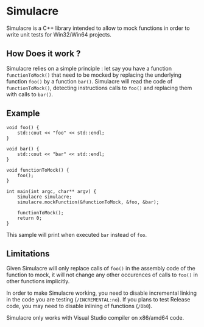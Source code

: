 # Simulacre

Simulacre is a C++ library intended to allow to mock functions in order to write unit tests for Win32/Win64 projects.


## How Does it work ?

Simulacre relies on a simple principle : let say you have a function `functionToMock()` that need to be mocked by replacing the underlying function `foo()` by a function `bar()`.
Simulacre will read the code of `functionToMock()`, detecting instructions calls to `foo()` and replacing them with calls to `bar()`.


## Example

```
void foo() {
	std::cout << "foo" << std::endl;
}

void bar() {
	std::cout << "bar" << std::endl;
}

void functionToMock() {
	foo();
}

int main(int argc, char** argv) {
	Simulacre simulacre;
	simulacre.mockFunction(&functionToMock, &foo, &bar);

	functionToMock();
	return 0;
}
```

This sample will print when executed `bar` instead of `foo`.


## Limitations

Given Simulacre will only replace calls of `foo()` in the assembly code of the function to mock, it will not change any other occurences of calls to `foo()` in other functions implicitly.

In order to make Simulacre working, you need to disable incremental linking in the code you are testing (`/INCREMENTAL:no`). If you plans to test Release code, you may need to disable inlining of functions (`/Ob0`).

Simulacre only works with Visual Studio compiler on x86/amd64 code.